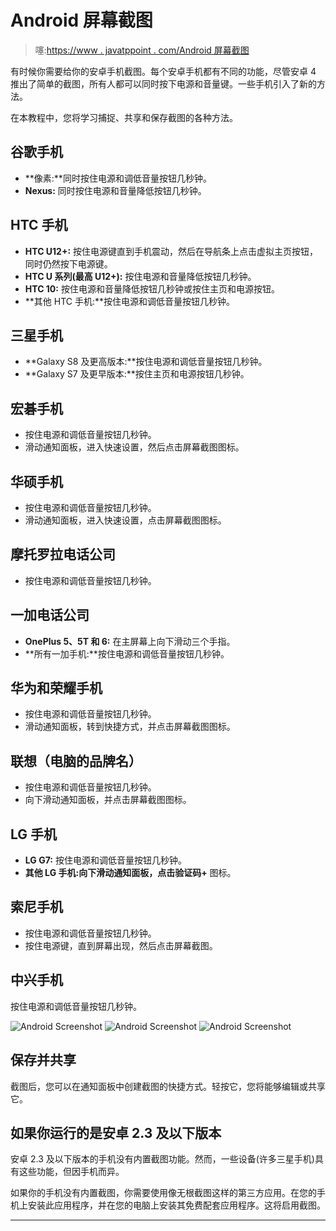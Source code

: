 # Android 屏幕截图

> 噻:[https://www . javatppoint . com/Android 屏幕截图](https://www.javatpoint.com/android-screenshot)

有时候你需要给你的安卓手机截图。每个安卓手机都有不同的功能，尽管安卓 4 推出了简单的截图，所有人都可以同时按下电源和音量键。一些手机引入了新的方法。

在本教程中，您将学习捕捉、共享和保存截图的各种方法。

## 谷歌手机

*   **像素:**同时按住电源和调低音量按钮几秒钟。
*   **Nexus:** 同时按住电源和音量降低按钮几秒钟。

## HTC 手机

*   **HTC U12+:** 按住电源键直到手机震动，然后在导航条上点击虚拟主页按钮，同时仍然按下电源键。
*   **HTC U 系列(最高 U12+):** 按住电源和音量降低按钮几秒钟。
*   **HTC 10:** 按住电源和音量降低按钮几秒钟或按住主页和电源按钮。
*   **其他 HTC 手机:**按住电源和调低音量按钮几秒钟。

## 三星手机

*   **Galaxy S8 及更高版本:**按住电源和调低音量按钮几秒钟。
*   **Galaxy S7 及更早版本:**按住主页和电源按钮几秒钟。

## 宏碁手机

*   按住电源和调低音量按钮几秒钟。
*   滑动通知面板，进入快速设置，然后点击屏幕截图图标。

## 华硕手机

*   按住电源和调低音量按钮几秒钟。
*   滑动通知面板，进入快速设置，点击屏幕截图图标。

## 摩托罗拉电话公司

*   按住电源和调低音量按钮几秒钟。

## 一加电话公司

*   **OnePlus 5、5T 和 6:** 在主屏幕上向下滑动三个手指。
*   **所有一加手机:**按住电源和调低音量按钮几秒钟。

## 华为和荣耀手机

*   按住电源和调低音量按钮几秒钟。
*   滑动通知面板，转到快捷方式，并点击屏幕截图图标。

## 联想（电脑的品牌名）

*   按住电源和调低音量按钮几秒钟。
*   向下滑动通知面板，并点击屏幕截图图标。

## LG 手机

*   **LG G7:** 按住电源和调低音量按钮几秒钟。
*   **其他 LG 手机:**向下滑动通知面板，点击**验证码+** 图标。

## 索尼手机

*   按住电源和调低音量按钮几秒钟。
*   按住电源键，直到屏幕出现，然后点击屏幕截图。

## 中兴手机

按住电源和调低音量按钮几秒钟。

![Android Screenshot](../Images/4f49b01336d804bfc9e902e1b4b7732c.png) ![Android Screenshot](../Images/6adf51a011cb5cc20afc7f0135c22250.png) ![Android Screenshot](../Images/0039c4e393dbf098e9b5a1f8719d1e18.png)

## 保存并共享

截图后，您可以在通知面板中创建截图的快捷方式。轻按它，您将能够编辑或共享它。

## 如果你运行的是安卓 2.3 及以下版本

安卓 2.3 及以下版本的手机没有内置截图功能。然而，一些设备(许多三星手机)具有这些功能，但因手机而异。

如果你的手机没有内置截图，你需要使用像无根截图这样的第三方应用。在您的手机上安装此应用程序，并在您的电脑上安装其免费配套应用程序。这将启用截图。

* * *